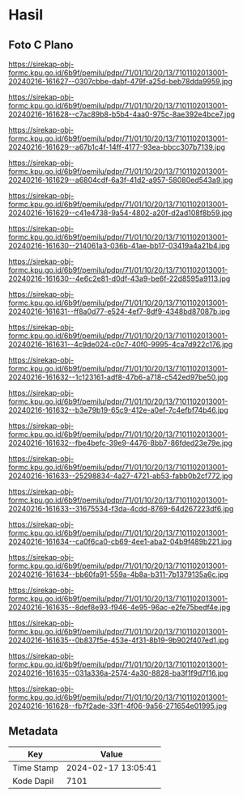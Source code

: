 # Hasil

## Foto C Plano

https://sirekap-obj-formc.kpu.go.id/6b9f/pemilu/pdpr/71/01/10/20/13/7101102013001-20240216-161627--0307cbbe-dabf-479f-a25d-beb78dda9959.jpg

https://sirekap-obj-formc.kpu.go.id/6b9f/pemilu/pdpr/71/01/10/20/13/7101102013001-20240216-161628--c7ac89b8-b5b4-4aa0-975c-8ae392e4bce7.jpg

https://sirekap-obj-formc.kpu.go.id/6b9f/pemilu/pdpr/71/01/10/20/13/7101102013001-20240216-161629--a67b1c4f-14ff-4177-93ea-bbcc307b7139.jpg

https://sirekap-obj-formc.kpu.go.id/6b9f/pemilu/pdpr/71/01/10/20/13/7101102013001-20240216-161629--a6804cdf-6a3f-41d2-a957-58080ed543a9.jpg

https://sirekap-obj-formc.kpu.go.id/6b9f/pemilu/pdpr/71/01/10/20/13/7101102013001-20240216-161629--c41e4738-9a54-4802-a20f-d2ad108f8b59.jpg

https://sirekap-obj-formc.kpu.go.id/6b9f/pemilu/pdpr/71/01/10/20/13/7101102013001-20240216-161630--214061a3-036b-41ae-bb17-03419a4a21b4.jpg

https://sirekap-obj-formc.kpu.go.id/6b9f/pemilu/pdpr/71/01/10/20/13/7101102013001-20240216-161630--4e6c2e81-d0df-43a9-be6f-22d8595a9113.jpg

https://sirekap-obj-formc.kpu.go.id/6b9f/pemilu/pdpr/71/01/10/20/13/7101102013001-20240216-161631--ff8a0d77-e524-4ef7-8df9-4348bd87087b.jpg

https://sirekap-obj-formc.kpu.go.id/6b9f/pemilu/pdpr/71/01/10/20/13/7101102013001-20240216-161631--4c9de024-c0c7-40f0-9995-4ca7d922c176.jpg

https://sirekap-obj-formc.kpu.go.id/6b9f/pemilu/pdpr/71/01/10/20/13/7101102013001-20240216-161632--1c123161-adf8-47b6-a718-c542ed97be50.jpg

https://sirekap-obj-formc.kpu.go.id/6b9f/pemilu/pdpr/71/01/10/20/13/7101102013001-20240216-161632--b3e79b19-65c9-412e-a0ef-7c4efbf74b46.jpg

https://sirekap-obj-formc.kpu.go.id/6b9f/pemilu/pdpr/71/01/10/20/13/7101102013001-20240216-161632--fbe4befc-39e9-4476-8bb7-86fded23e79e.jpg

https://sirekap-obj-formc.kpu.go.id/6b9f/pemilu/pdpr/71/01/10/20/13/7101102013001-20240216-161633--25298834-4a27-4721-ab53-fabb0b2cf772.jpg

https://sirekap-obj-formc.kpu.go.id/6b9f/pemilu/pdpr/71/01/10/20/13/7101102013001-20240216-161633--31675534-f3da-4cdd-8769-64d267223df6.jpg

https://sirekap-obj-formc.kpu.go.id/6b9f/pemilu/pdpr/71/01/10/20/13/7101102013001-20240216-161634--ca0f6ca0-cb69-4ee1-aba2-04b9f489b221.jpg

https://sirekap-obj-formc.kpu.go.id/6b9f/pemilu/pdpr/71/01/10/20/13/7101102013001-20240216-161634--bb60fa91-559a-4b8a-b311-7b1379135a6c.jpg

https://sirekap-obj-formc.kpu.go.id/6b9f/pemilu/pdpr/71/01/10/20/13/7101102013001-20240216-161635--8def8e93-f946-4e95-96ac-e2fe75bedf4e.jpg

https://sirekap-obj-formc.kpu.go.id/6b9f/pemilu/pdpr/71/01/10/20/13/7101102013001-20240216-161635--0b837f5e-453e-4f31-8b19-9b902f407ed1.jpg

https://sirekap-obj-formc.kpu.go.id/6b9f/pemilu/pdpr/71/01/10/20/13/7101102013001-20240216-161635--031a336a-2574-4a30-8828-ba3f1f9d7f16.jpg

https://sirekap-obj-formc.kpu.go.id/6b9f/pemilu/pdpr/71/01/10/20/13/7101102013001-20240216-161628--fb7f2ade-33f1-4f06-9a56-271654e01995.jpg


## Metadata

| Key        | Value               |
| ---------- | ------------------- |
| Time Stamp | 2024-02-17 13:05:41 |
| Kode Dapil | 7101                |



